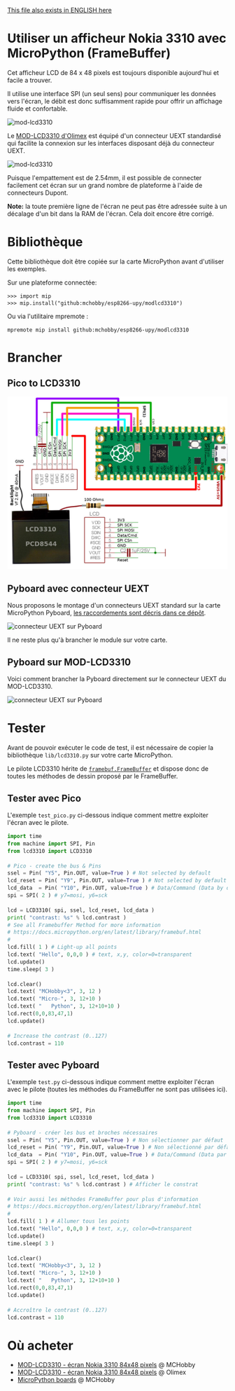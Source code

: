 [This file also exists in ENGLISH here](readme_ENG.md)

# Utiliser un afficheur Nokia 3310 avec MicroPython (FrameBuffer)

Cet afficheur LCD de 84 x 48 pixels est toujours disponible aujourd'hui et facile a trouver.

Il utilise une interface SPI (un seul sens) pour communiquer les données vers l'écran, le débit est donc suffisamment rapide pour offrir un affichage fluide et confortable.

![mod-lcd3310](docs/_static/mod-lcd3310-2.jpg)

Le [MOD-LCD3310 d'Olimex](https://shop.mchobby.be/fr/uext/1867-afficheur-noirblanc-84x48-px-nokia-3310-3232100018679-olimex.html) est équipé d'un connecteur UEXT standardisé qui facilite la connexion sur les interfaces disposant déjà du connecteur UEXT.

![mod-lcd3310](docs/_static/mod-lcd3310-back.jpg)

Puisque l'empattement est de 2.54mm, il est possible de connecter facilement cet écran sur un grand nombre de plateforme à l'aide de connecteurs Dupont.

__Note:__ la toute première ligne de l'écran ne peut pas être adressée suite à un décalage d'un bit dans la RAM de l'écran. Cela doit encore être corrigé.

# Bibliothèque

Cette bibliothèque doit être copiée sur la carte MicroPython avant d'utiliser les exemples.

Sur une plateforme connectée:

```
>>> import mip
>>> mip.install("github:mchobby/esp8266-upy/modlcd3310")
```

Ou via l'utilitaire mpremote :

```
mpremote mip install github:mchobby/esp8266-upy/modlcd3310
```

# Brancher

## Pico to LCD3310

![LCD3310 (PCD8544) to Raspberry-Pi Pico](docs/_static/modlcd3310-to-pico.jpg)

## Pyboard avec connecteur UEXT

Nous proposons le montage d'un connecteurs UEXT standard sur la carte MicroPython Pyboard,  [les raccordements sont décris dans ce dépôt](https://github.com/mchobby/pyboard-driver/tree/master/UEXT).  

![connecteur UEXT sur Pyboard](docs/_static/UEXT-Breakout-LowRes.jpg)

Il ne reste plus qu'à brancher le module sur votre carte.

## Pyboard sur MOD-LCD3310

Voici comment brancher la Pyboard directement sur le connecteur UEXT du MOD-LCD3310.

![connecteur UEXT sur Pyboard](docs/_static/modlcd3310-to-pyboard.jpg)

# Tester

Avant de pouvoir exécuter le code de test, il est nécessaire de copier la bibliothèque `lib/lcd3310.py` sur votre carte MicroPython.

Le pilote LCD3310 hérite de [`framebuf.FrameBuffer`](https://docs.micropython.org/en/latest/library/framebuf.html) et dispose donc de toutes les méthodes de dessin proposé par le FrameBuffer.

## Tester avec Pico

L'exemple `test_pico.py` ci-dessous indique comment mettre exploiter l'écran avec le pilote.

``` python
import time
from machine import SPI, Pin
from lcd3310 import LCD3310

# Pico - create the bus & Pins
ssel = Pin( "Y5", Pin.OUT, value=True ) # Not selected by default
lcd_reset = Pin( "Y9", Pin.OUT, value=True ) # Not selected by default
lcd_data  = Pin( "Y10", Pin.OUT, value=True ) # Data/Command (Data by default)
spi = SPI( 2 ) # y7=mosi, y6=sck

lcd = LCD3310( spi, ssel, lcd_reset, lcd_data )
print( "contrast: %s" % lcd.contrast )
# See all Framebuffer Method for more information
# https://docs.micropython.org/en/latest/library/framebuf.html
#
lcd.fill( 1 ) # Light-up all points
lcd.text( "Hello", 0,0,0 ) # text, x,y, color=0=transparent
lcd.update()
time.sleep( 3 )

lcd.clear()
lcd.text( "MCHobby<3", 3, 12 )
lcd.text( "Micro-", 3, 12+10 )
lcd.text( "   Python", 3, 12+10+10 )
lcd.rect(0,0,83,47,1)
lcd.update()

# Increase the contrast (0..127)
lcd.contrast = 110
```

## Tester avec Pyboard

L'exemple `test.py` ci-dessous indique comment mettre exploiter l'écran avec le pilote (toutes les méthodes du FrameBuffer ne sont pas utilisées ici).

``` python
import time
from machine import SPI, Pin
from lcd3310 import LCD3310

# Pyboard - créer les bus et broches nécessaires
ssel = Pin( "Y5", Pin.OUT, value=True ) # Non sélectionner par défaut
lcd_reset = Pin( "Y9", Pin.OUT, value=True ) # Non sélectionné par défaut
lcd_data  = Pin( "Y10", Pin.OUT, value=True ) # Data/Command (Data par défaut)
spi = SPI( 2 ) # y7=mosi, y6=sck

lcd = LCD3310( spi, ssel, lcd_reset, lcd_data )
print( "contrast: %s" % lcd.contrast ) # Afficher le constrat

# Voir aussi les méthodes FrameBuffer pour plus d'information
# https://docs.micropython.org/en/latest/library/framebuf.html
#
lcd.fill( 1 ) # Allumer tous les points
lcd.text( "Hello", 0,0,0 ) # text, x,y, color=0=transparent
lcd.update()
time.sleep( 3 )

lcd.clear()
lcd.text( "MCHobby<3", 3, 12 )
lcd.text( "Micro-", 3, 12+10 )
lcd.text( "   Python", 3, 12+10+10 )
lcd.rect(0,0,83,47,1)
lcd.update()

# Accroître le contrast (0..127)
lcd.contrast = 110
```

# Où acheter
* [MOD-LCD3310 - écran Nokia 3310 84x48 pixels](https://shop.mchobby.be/fr/uext/1867-afficheur-noirblanc-84x48-px-nokia-3310-3232100018679-olimex.html) @ MCHobby
* [MOD-LCD3310 - écran Nokia 3310 84x48 pixels](https://www.olimex.com/Products/Modules/LCD/MOD-LCD3310/open-source-hardware) @ Olimex
* [MicroPython boards](https://shop.mchobby.be/fr/56-micropython) @ MCHobby
